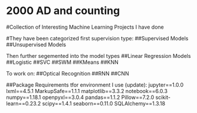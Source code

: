 # 2000 AD and counting

#Collection of Interesting Machine Learning Projects I have done

#They have been categorized first supervision type:
##Supervised Models
##Unsupervised Models

Then further segemented into the model types
##Linear Regression Models
##Logistic
##SVC
##SWM
##KMeans
##KNN

To work on:
##Optical Recognition
##RNN
##CNN

##Package Requirements tfor environment I use (update):
jupyter==1.0.0
lxml==4.5.1
MarkupSafe==1.1.1
matplotlib==3.3.2
notebook==6.0.3
numpy==1.18.1
openpyxl==3.0.4
pandas==1.1.2
Pillow==7.2.0
scikit-learn==0.23.2
scipy==1.4.1
seaborn==0.11.0
SQLAlchemy==1.3.18
